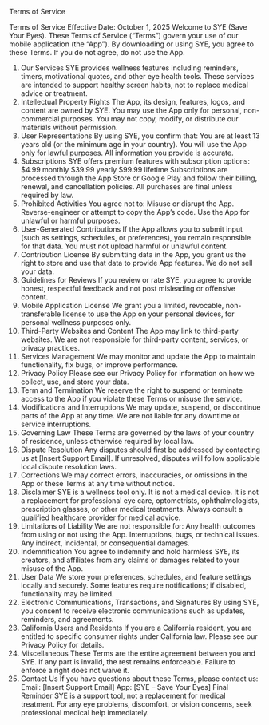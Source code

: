 Terms of Service 

Terms of Service
Effective Date: October 1, 2025
Welcome to SYE (Save Your Eyes). These Terms of Service (“Terms”) govern your use of our mobile application (the “App”). By downloading or using SYE, you agree to these Terms. If you do not agree, do not use the App.
1. Our Services
SYE provides wellness features including reminders, timers, motivational quotes, and other eye health tools. These services are intended to support healthy screen habits, not to replace medical advice or treatment.
2. Intellectual Property Rights
The App, its design, features, logos, and content are owned by SYE. You may use the App only for personal, non-commercial purposes. You may not copy, modify, or distribute our materials without permission.
3. User Representations
By using SYE, you confirm that:
You are at least 13 years old (or the minimum age in your country).
You will use the App only for lawful purposes.
All information you provide is accurate.
4. Subscriptions
SYE offers premium features with subscription options:
$4.99 monthly
$39.99 yearly
$99.99 lifetime
Subscriptions are processed through the App Store or Google Play and follow their billing, renewal, and cancellation policies. All purchases are final unless required by law.
5. Prohibited Activities
You agree not to:
Misuse or disrupt the App.
Reverse-engineer or attempt to copy the App’s code.
Use the App for unlawful or harmful purposes.
6. User-Generated Contributions
If the App allows you to submit input (such as settings, schedules, or preferences), you remain responsible for that data. You must not upload harmful or unlawful content.
7. Contribution License
By submitting data in the App, you grant us the right to store and use that data to provide App features. We do not sell your data.
8. Guidelines for Reviews
If you review or rate SYE, you agree to provide honest, respectful feedback and not post misleading or offensive content.
9. Mobile Application License
We grant you a limited, revocable, non-transferable license to use the App on your personal devices, for personal wellness purposes only.
10. Third-Party Websites and Content
The App may link to third-party websites. We are not responsible for third-party content, services, or privacy practices.
11. Services Management
We may monitor and update the App to maintain functionality, fix bugs, or improve performance.
12. Privacy Policy
Please see our Privacy Policy for information on how we collect, use, and store your data.
13. Term and Termination
We reserve the right to suspend or terminate access to the App if you violate these Terms or misuse the service.
14. Modifications and Interruptions
We may update, suspend, or discontinue parts of the App at any time. We are not liable for any downtime or service interruptions.
15. Governing Law
These Terms are governed by the laws of your country of residence, unless otherwise required by local law.
16. Dispute Resolution
Any disputes should first be addressed by contacting us at [Insert Support Email]. If unresolved, disputes will follow applicable local dispute resolution laws.
17. Corrections
We may correct errors, inaccuracies, or omissions in the App or these Terms at any time without notice.
18. Disclaimer
SYE is a wellness tool only.
It is not a medical device.
It is not a replacement for professional eye care, optometrists, ophthalmologists, prescription glasses, or other medical treatments.
Always consult a qualified healthcare provider for medical advice.
19. Limitations of Liability
We are not responsible for:
Any health outcomes from using or not using the App.
Interruptions, bugs, or technical issues.
Any indirect, incidental, or consequential damages.
20. Indemnification
You agree to indemnify and hold harmless SYE, its creators, and affiliates from any claims or damages related to your misuse of the App.
21. User Data
We store your preferences, schedules, and feature settings locally and securely. Some features require notifications; if disabled, functionality may be limited.
22. Electronic Communications, Transactions, and Signatures
By using SYE, you consent to receive electronic communications such as updates, reminders, and agreements.
23. California Users and Residents
If you are a California resident, you are entitled to specific consumer rights under California law. Please see our Privacy Policy for details.
24. Miscellaneous
These Terms are the entire agreement between you and SYE. If any part is invalid, the rest remains enforceable. Failure to enforce a right does not waive it.
25. Contact Us
If you have questions about these Terms, please contact us:
Email: [Insert Support Email]
App: [SYE – Save Your Eyes]
Final Reminder
SYE is a support tool, not a replacement for medical treatment. For any eye problems, discomfort, or vision concerns, seek professional medical help immediately.
